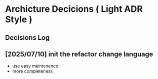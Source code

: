 # Archicture Decicions ( Light ADR Style )

## Decisions Log

## [2025/07/10] init the refactor change language
- use easy maintenance 
- more completeness
